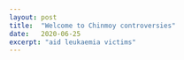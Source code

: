 ```yaml
---
layout: post
title:  "Welcome to Chinmoy controversies"
date:   2020-06-25
excerpt: "aid leukaemia victims"
---
```

